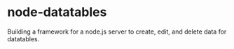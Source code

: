 # node-datatables
Building a framework for a node.js server to create, edit, and delete data for datatables.
